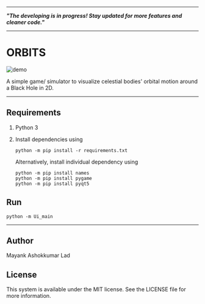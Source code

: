 
---

***"The developing is in progress! Stay updated for more features and cleaner code."***

---

# ORBITS

![demo](https://user-images.githubusercontent.com/60233177/75090664-2c48b900-558b-11ea-9e73-e32fa43e45fa.gif)

A simple game/ simulator to visualize celestial bodies' orbital motion around a Black Hole in 2D.

---

## Requirements
1) Python 3
2) Install dependencies using

       python -m pip install -r requirements.txt
   
   Alternatively, install individual dependency using
   
       python -m pip install names
       python -m pip install pygame
       python -m pip install pyqt5

## Run

    python -m Ui_main

---

## Author
Mayank Ashokkumar Lad

## License
This system is available under the MIT license. See the LICENSE file for more information.
